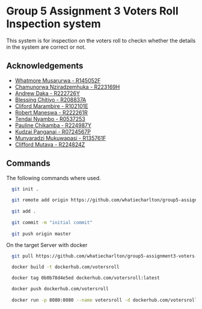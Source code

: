 
# Group 5 Assignment 3 Voters Roll Inspection system

This system is for inspection on the voters roll to checkn whether the details in the system are correct or not.



## Acknowledgements

 - [Whatmore Musarurwa - R145052F](#)
 - [Chamunorwa Nziradzemhuka - R223169H](#)
 - [Andrew Daka - R222726Y](#)
 - [Blessing Chitiyo - R208837A](#)
 - [Cliford Marambire - R102101E](#)
 - [Robert Maneswa - R222261R](#)
 - [Tendai Nyambo - R0537253](#)
 - [Pauline Chikamba - R224987Y](#)
 - [Kudzai Panganai - R0724567P](#)
 - [Munyaradzi Mukuwapasi - R135761F](#)
 - [Clifford Mutava - R224824Z](#)


## Commands

The following commands where used.

```bash
  git init .
  
  git remote add origin https://github.com/whatiecharlton/group5-assignment3-voters-roll-inspection.git
  
  git add .
  
  git commit -m "initial commit"
  
  git push origin master
```
On the target Server with docker

```bash
  git pull https://github.com/whatiecharlton/group5-assignment3-voters-roll-inspection.git

  docker build -t dockerhub.com/votersroll

  docker tag 0b0b78d4e5ed dockerhub.com/votersroll:latest

  docker push dockerhub.com/votersroll
  
  docker run -p 8080:8080 --name votersroll -d dockerhub.com/votersroll
```
